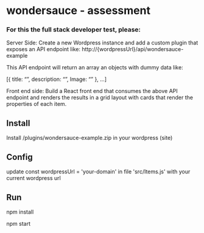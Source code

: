 # wondersauce - assessment 

### For this the full stack developer test, please:

Server Side:
Create a new Wordpress instance and add a custom plugin that exposes an API endpoint like:
http://{wordpressUrl}/api/wondersauce-example

This API endpoint will return an array an objects with dummy data like:

[{
title: “”,
description: “”,
Image: “”
},
...]

Front end side:
Build a React front end that consumes the above API endpoint and renders the results in a grid
layout with cards that render the properties of each item.

## Install
Install /plugins/wondersauce-example.zip in your wordpress (site)

## Config
update const wordpressUrl = 'your-domain' in file 'src/Items.js' with your current wordpress url

## Run
npm install

npm start
